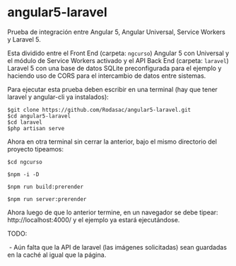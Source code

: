 # angular5-laravel
Prueba de integración entre Angular 5, Angular Universal, Service Workers y Laravel 5.



Esta dividido entre el Front End (carpeta: `ngcurso`) Angular 5 con Universal y el módulo de Service Workers activado y el API Back End (carpeta: `laravel`) Laravel 5 con una base de datos SQLite preconfigurada para el ejemplo y haciendo uso de CORS para el intercambio de datos entre sistemas.

Para ejecutar esta prueba deben escribir en una terminal (hay que tener laravel y angular-cli ya instalados):

```
$git clone https://github.com/Rodasac/angular5-laravel.git
$cd angular5-laravel
$cd laravel
$php artisan serve
```



Ahora en otra terminal sin cerrar la anterior, bajo el mismo directorio del proyecto tipeamos:

```
$cd ngcurso

$npm -i -D

$npm run build:prerender

$npm run server:prerender
```



Ahora luego de que lo anterior termine, en un navegador se debe tipear: http://localhost:4000/ y el ejemplo ya estará ejecutándose.



TODO:

​	- Aún falta que la API de laravel (las imágenes solicitadas) sean guardadas en la caché al igual que la página.